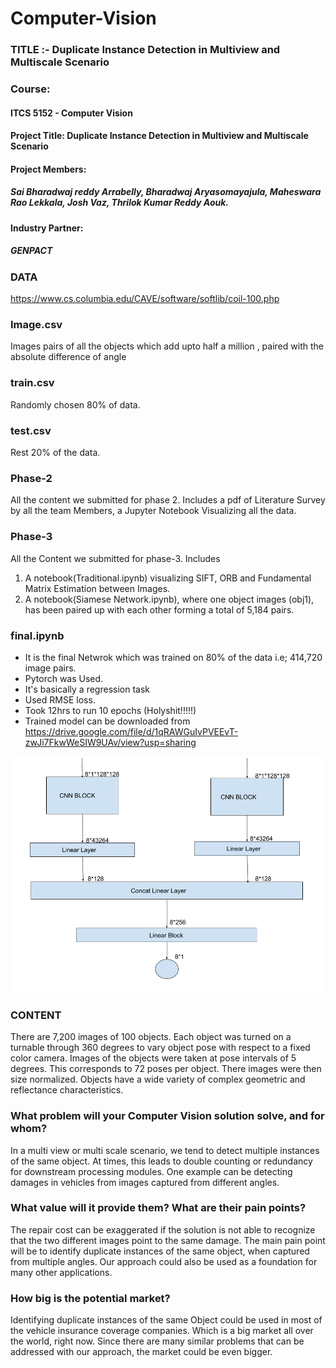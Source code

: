 # Computer-Vision
### TITLE :- Duplicate Instance Detection in Multiview and Multiscale Scenario 

### Course:

#### [](https://github.com/bharadwaj1098/Computer-Vision/#ITCS-5152---Computer-Vision)ITCS 5152 - Computer Vision

#### [](https://github.com/bharadwaj1098/Computer-Vision#project-title)Project Title:   Duplicate Instance Detection in Multiview and Multiscale Scenario

#### [](https://github.com/bharadwaj1098/Computer-Vision)

#### [](https://github.com/bharadwaj1098/Computer-Vision#project-members)Project Members:

##### [](https://github.com/bharadwaj1098/Computer-Vision/)Sai Bharadwaj reddy Arrabelly, Bharadwaj Aryasomayajula, Maheswara Rao Lekkala, Josh Vaz, Thrilok Kumar Reddy Aouk.

#### [](https://github.com/bharadwaj1098/Computer-Vision/#industry-partner)Industry Partner: 

##### [](https://github.com/bharadwaj1098/Computer-Vision/#GENPACT)GENPACT


### DATA  
https://www.cs.columbia.edu/CAVE/software/softlib/coil-100.php


### Image.csv 
Images pairs of all the objects which add upto half a million , paired with the absolute difference of angle

### train.csv 
Randomly chosen 80% of data.

### test.csv 
Rest 20% of the data.

### Phase-2 
All the content we submitted for phase 2. Includes a pdf of Literature Survey by all the team Members, a Jupyter Notebook Visualizing all the data.


### Phase-3 
All the Content we submitted for phase-3. Includes 
1) A notebook(Traditional.ipynb) visualizing SIFT, ORB and Fundamental Matrix Estimation between Images.
2) A notebook(Siamese Network.ipynb), where one object images (obj1), has been paired up with each other forming a total of 5,184 pairs. 


### final.ipynb 
* It is the final Netwrok which was trained on 80% of the data i.e; 414,720 image pairs.
* Pytorch was Used.
* It's basically a regression task
* Used RMSE loss.
* Took 12hrs to run 10 epochs (Holyshit!!!!!)
* Trained model can be downloaded from https://drive.google.com/file/d/1qRAWGuIvPVEEvT-zwJi7FkwWeSIW9UAv/view?usp=sharing

![Network](Network.png)


### CONTENT 
There are 7,200 images of 100 objects. Each object was turned on a turnable through 360 degrees to vary object pose with respect to a fixed color camera. Images of the objects were taken at pose intervals of 5 degrees. This corresponds to 72 poses per object. There images were then size normalized. Objects have a wide variety of complex geometric and reflectance characteristics.

### What problem will your Computer Vision solution solve, and for whom?
In a multi view or multi scale scenario, we tend to detect multiple instances of the same object. At
times, this leads to double counting or redundancy for downstream processing modules. One
example can be detecting damages in vehicles from images captured from different angles.

### What value will it provide them? What are their pain points?
The repair cost can be exaggerated if the solution is not able to recognize that the two different
images point to the same damage. The main pain point will be to identify duplicate instances of
the same object, when captured from multiple angles. Our approach could also be used as a
foundation for many other applications.

### How big is the potential market?
Identifying duplicate instances of the same Object could be used in most of the vehicle insurance
coverage companies. Which is a big market all over the world, right now. Since there are many
similar problems that can be addressed with our approach, the market could be even bigger.
